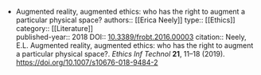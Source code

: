 - Augmented reality, augmented ethics: who has the right to augment a particular physical space?
  authors::  [[Erica Neely]]
  type:: [[Ethics]] 
  category:: [[Literature]]  
  published-year:: 2018
  DOI:: [10.3389/frobt.2016.00003](https://doi.org/10.3389/frobt.2016.00003) 
  citation:: Neely, E.L. Augmented reality, augmented ethics: who has the right to augment a particular physical space?. *Ethics Inf Technol* **21**, 11–18 (2019). https://doi.org/10.1007/s10676-018-9484-2